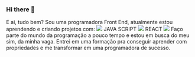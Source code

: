 ### Hi there 👋

E ai, tudo bem? Sou uma programadora Front End, atualmente estou aprendendo e criando projetos com:
<img src="https://img.shields.io/badge/HTML5-E34F26?style=for-the-badge&logo=html5&logoColor=white">
JAVA SCRIPT <img src="https://img.shields.io/badge/JavaScript-323330?style=for-the-badge&logo=javascript&logoColor=F7DF1E">
REACT <img src="https://img.shields.io/badge/React-20232A?style=for-the-badge&logo=react&logoColor=61DAFB">
Faço parte do mundo da programação a pouco tempo e estou em busca do meu sim, da minha vaga.
Entrei em uma formação pra conseguir aprender com propriedades e me transformar em uma programadora de sucesso.
